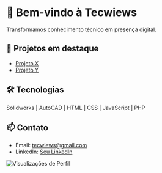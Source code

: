 # 👋 Bem-vindo à Tecwiews

Transformamos conhecimento técnico em presença digital.

## 🚀 Projetos em destaque

- [Projeto X](link)
- [Projeto Y](link)

## 🛠️ Tecnologias

Solidworks | AutoCAD | HTML | CSS | JavaScript | PHP 

## 📫 Contato

- Email: tecwiews@gmail.com
- LinkedIn: [Seu LinkedIn](link)

![Visualizações de Perfil](https://komarev.com/ghpvc/?username=tecwiews&color=blue)